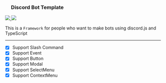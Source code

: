 ### <a id="discord-logo"><img src="https://www.svgrepo.com/show/353655/discord-icon.svg" width="15"></a> Discord Bot Template

<div>
    <a id="TypeScript" href="https://typescriptlang.org/">
        <img src="https://img.shields.io/badge/Language-TypeScript-3178C6?logo=TypeScript&logoColor=white" />
    </a>
    <a id="DiscordJS" href="https://discord.js.org/">
        <img src="https://img.shields.io/badge/Library-DiscordJS-5865F2?logo=discord&logoColor=white" />
    </a>
</div>

<p>This is a <code>Framework</code> for people who want to make bots using discord.js and TypeScript</p>

<hr/>

-   [x] Support Slash Command
-   [x] Support Event
-   [x] Support Button
-   [x] Support Modal
-   [x] Support SelectMenu
-   [x] Support ContextMenu